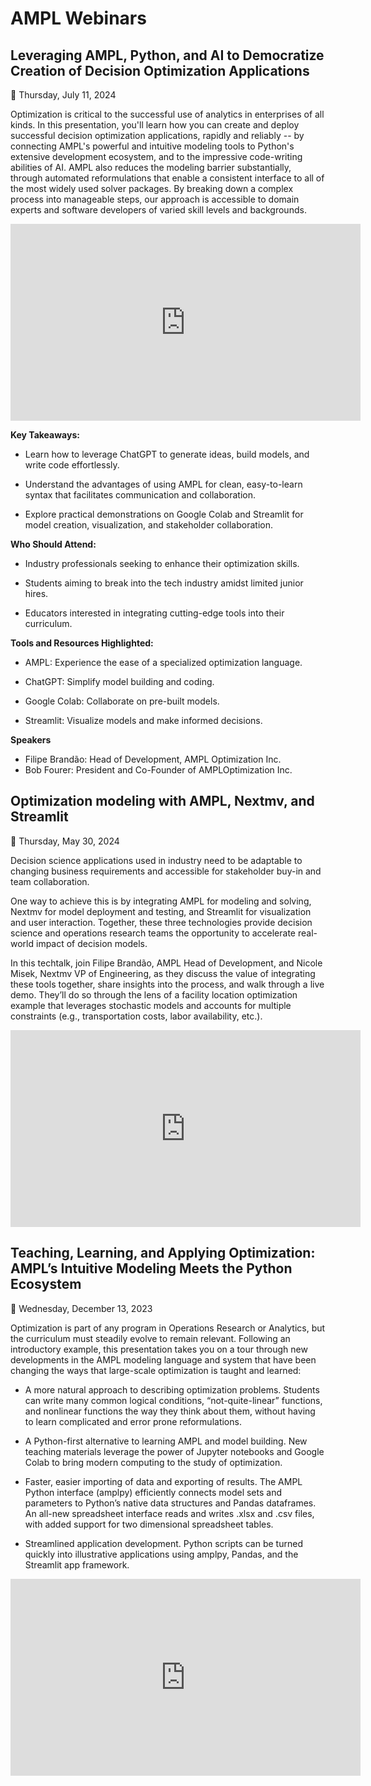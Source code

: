 # AMPL Webinars

## Leveraging AMPL, Python, and AI to Democratize Creation of Decision Optimization Applications

📆 Thursday, July 11, 2024

Optimization is critical to the successful use of analytics in enterprises of all kinds. In this presentation, you'll learn how you can create and deploy successful decision optimization applications, rapidly and reliably -- by connecting AMPL's powerful and intuitive modeling tools to Python's extensive development ecosystem, and to the impressive code-writing abilities of AI. AMPL also reduces the modeling barrier substantially, through automated reformulations that enable a consistent interface to all of the most widely used solver packages. By breaking down a complex process into manageable steps, our approach is accessible to domain experts and software developers of varied skill levels and backgrounds.

<iframe width="560" height="315" src="https://www.youtube.com/embed/Yw_Usvea8jM?si=xot78T6QzG27_IcD" title="YouTube video player" frameborder="0" allow="accelerometer; autoplay; clipboard-write; encrypted-media; gyroscope; picture-in-picture; web-share" referrerpolicy="strict-origin-when-cross-origin" allowfullscreen></iframe>

**Key Takeaways:**

- Learn how to leverage ChatGPT to generate ideas, build models, and write code effortlessly.

- Understand the advantages of using AMPL for clean, easy-to-learn syntax that facilitates communication and collaboration.

- Explore practical demonstrations on Google Colab and Streamlit for model creation, visualization, and stakeholder collaboration.

**Who Should Attend:**

- Industry professionals seeking to enhance their optimization skills.

- Students aiming to break into the tech industry amidst limited junior hires.

- Educators interested in integrating cutting-edge tools into their curriculum.

**Tools and Resources Highlighted:**

- AMPL: Experience the ease of a specialized optimization language.

- ChatGPT: Simplify model building and coding.

- Google Colab: Collaborate on pre-built models.

- Streamlit: Visualize models and make informed decisions.

**Speakers**  
- Filipe Brandão: Head of Development, AMPL Optimization Inc.  
- Bob Fourer: President and Co-Founder of AMPLOptimization Inc.

## Optimization modeling with AMPL, Nextmv, and Streamlit

📆 Thursday, May 30, 2024

Decision science applications used in industry need to be adaptable to changing business requirements and accessible for stakeholder buy-in and team collaboration.

One way to achieve this is by integrating AMPL for modeling and solving, Nextmv for model deployment and testing, and Streamlit for visualization and user interaction. Together, these three technologies provide decision science and operations research teams the opportunity to accelerate real-world impact of decision models.

In this techtalk, join Filipe Brandão, AMPL Head of Development, and Nicole Misek, Nextmv VP of Engineering, as they discuss the value of integrating these tools together, share insights into the process, and walk through a live demo. They’ll do so through the lens of a facility location optimization example that leverages stochastic models and accounts for multiple constraints (e.g., transportation costs, labor availability, etc.).

<iframe width="560" height="315" src="https://www.youtube.com/embed/5TUhKQM0D54?si=jlLSSBFhIi12VOV6" title="YouTube video player" frameborder="0" allow="accelerometer; autoplay; clipboard-write; encrypted-media; gyroscope; picture-in-picture; web-share" referrerpolicy="strict-origin-when-cross-origin" allowfullscreen></iframe>

## Teaching, Learning, and Applying Optimization: AMPL’s Intuitive Modeling Meets the Python Ecosystem

📆 Wednesday, December 13, 2023

Optimization is part of any program in Operations Research or Analytics, but the curriculum must steadily evolve to remain relevant. Following an introductory example, this presentation takes you on a tour through new developments in the AMPL modeling language and system that have been changing the ways that large-scale optimization is taught and learned:

- A more natural approach to describing optimization problems. Students can write many common logical conditions, “not-quite-linear” functions, and nonlinear functions the way they think about them, without having to learn complicated and error prone reformulations.

- A Python-first alternative to learning AMPL and model building. New teaching materials leverage the power of Jupyter notebooks and Google Colab to bring modern computing to the study of optimization.

- Faster, easier importing of data and exporting of results. The AMPL Python interface (amplpy) efficiently connects model sets and parameters to Python’s native data structures and Pandas dataframes. An all-new spreadsheet interface reads and writes .xlsx and .csv files, with added support for two dimensional spreadsheet tables.

- Streamlined application development. Python scripts can be turned quickly into illustrative applications using amplpy, Pandas, and the Streamlit app framework.

<iframe width="560" height="315" src="https://www.youtube.com/embed/Hny04FCFS8M?si=zJVtnkAO8tS3iett" title="YouTube video player" frameborder="0" allow="accelerometer; autoplay; clipboard-write; encrypted-media; gyroscope; picture-in-picture; web-share" referrerpolicy="strict-origin-when-cross-origin" allowfullscreen></iframe>
